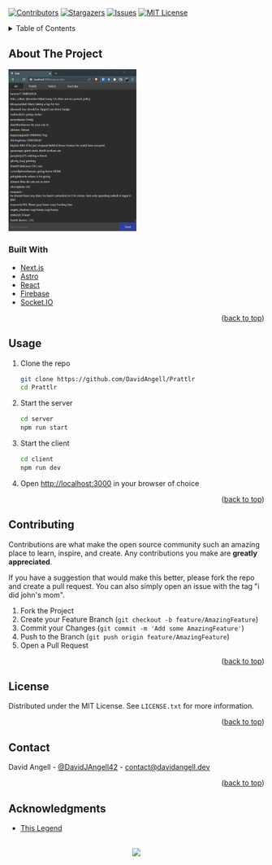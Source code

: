 <div id="top"></div>

[![Contributors][contributors-shield]][contributors-url]
[![Stargazers][stars-shield]][stars-url]
[![Issues][issues-shield]][issues-url]
[![MIT License][license-shield]][license-url]
<!-- [![Forks][forks-shield]][forks-url] -->


<!-- TABLE OF CONTENTS -->
<details>
  <summary>Table of Contents</summary>
  <ol>
    <li>
      <a href="#about-the-project">About The Project</a>
      <ul>
        <li><a href="#built-with">Built With</a></li>
      </ul>
    </li>
    <li><a href="#usage">Usage</a></li>
    <li><a href="#contributing">Contributing</a></li>
    <li><a href="#license">License</a></li>
    <li><a href="#contact">Contact</a></li>
    <li><a href="#acknowledgments">Acknowledgments</a></li>
  </ol>
</details>



<!-- ABOUT THE PROJECT -->
## About The Project

<img src="README/chat-preview.png" alt="chat screenshot" width="50%">

### Built With

* [Next.js](https://nextjs.org/)
* [Astro](https://astro.build/)
* [React](https://reactjs.org/)
* [Firebase](https://firebase.google.com/)
* [Socket.IO](https://socket.io/)


<p align="right">(<a href="#top">back to top</a>)</p>

## Usage
1. Clone the repo
	```bash
	git clone https://github.com/DavidAngell/Prattlr
	cd Prattlr
	```

2. Start the server
	```bash
	cd server
	npm run start
	```

3. Start the client
	```bash
	cd client
	npm run dev
	```
4. Open [http://localhost:3000](http://localhost:3000) in your browser of choice

<p align="right">(<a href="#top">back to top</a>)</p>
    

<!-- CONTRIBUTING -->
## Contributing

Contributions are what make the open source community such an amazing place to learn, inspire, and create. Any contributions you make are **greatly appreciated**.

If you have a suggestion that would make this better, please fork the repo and create a pull request. You can also simply open an issue with the tag "i did john's mom".

1. Fork the Project
2. Create your Feature Branch (`git checkout -b feature/AmazingFeature`)
3. Commit your Changes (`git commit -m 'Add some AmazingFeature'`)
4. Push to the Branch (`git push origin feature/AmazingFeature`)
5. Open a Pull Request

<p align="right">(<a href="#top">back to top</a>)</p>



<!-- LICENSE -->
## License

Distributed under the MIT License. See `LICENSE.txt` for more information.

<p align="right">(<a href="#top">back to top</a>)</p>



<!-- CONTACT -->
## Contact

David Angell - [@DavidJAngell42](https://twitter.com/DavidJAngell42) - contact@davidangell.dev

<p align="right">(<a href="#top">back to top</a>)</p>



<!-- ACKNOWLEDGMENTS -->
## Acknowledgments

* [This Legend](https://www.youtube.com/watch?v=dQw4w9WgXcQ)


<div align="center">
	<br />
	<a href="https://paypal.me/davidjangell" align="center" target="_blank">
		<img src="https://viatesting.files.wordpress.com/2020/03/paypal-donate-button.png" 
  			width="200"
 		/>
	</a>
</div>



<!-- MARKDOWN LINKS & IMAGES -->
<!-- https://www.markdownguide.org/basic-syntax/#reference-style-links -->
[contributors-shield]: https://img.shields.io/github/contributors/DavidAngell/Viewers-Control.svg?style=for-the-badge
[contributors-url]: https://github.com/DavidAngell/Viewers-Control/graphs/contributors
[forks-shield]: https://img.shields.io/github/forks/DavidAngell/Viewers-Control.svg?style=for-the-badge
[forks-url]: https://github.com/DavidAngell/Viewers-Control/network/members
[stars-shield]: https://img.shields.io/github/stars/DavidAngell/Viewers-Control.svg?style=for-the-badge
[stars-url]: https://github.com/DavidAngell/Viewers-Control/stargazers
[issues-shield]: https://img.shields.io/github/issues/DavidAngell/Viewers-Control.svg?style=for-the-badge
[issues-url]: https://github.com/DavidAngell/Viewers-Control/issues
[license-shield]: https://img.shields.io/github/license/DavidAngell/Viewers-Control.svg?style=for-the-badge
[license-url]: https://github.com/DavidAngell/Viewers-Control/blob/master/LICENSE.txt
